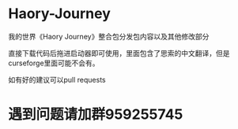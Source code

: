# Haory-Journey
我的世界《Haory Journey》整合包分发包内容以及其他修改部分

直接下载代码后拖进启动器即可使用，里面包含了思索的中文翻译，但是curseforge里面可能不会有。

如有好的建议可以pull requests

# 遇到问题请加群959255745
